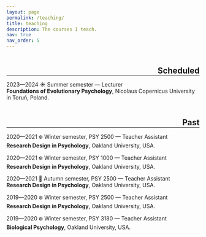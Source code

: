 ```yaml
---
layout: page
permalink: /teaching/
title: teaching
description: The courses I teach. 
nav: true
nav_order: 5
---
```


<h2 class="category" style="float:right; color: var(--global-divider-color); margin-bottom: 0;">Scheduled</h2>
<hr style="clear:both; color:grey;">

2023—2024 ☀️ Summer semester — Lecturer<br />
<b>Foundations of Evolutionary Psychology</b>, Nicolaus Copernicus University in Toruń, Poland.

<h2 class="category" style="float:right; color: var(--global-divider-color); margin-bottom: 0;">Past</h2>
<hr style="clear:both; color:grey;">

2020—2021 ❄️ Winter semester, PSY 2500 — Teacher Assistant<br />
<b>Research Design in Psychology</b>, Oakland University, USA.

2020—2021 ❄️ Winter semester, PSY 1000 — Teacher Assistant<br />
<b>Research Design in Psychology</b>, Oakland University, USA.

2020—2021 🍂 Autumn semester, PSY 2500 — Teacher Assistant<br />
<b>Research Design in Psychology</b>, Oakland University, USA.

2019—2020 ❄️ Winter semester, PSY 2500 — Teacher Assistant<br />
<b>Research Design in Psychology</b>, Oakland University, USA.

2019—2020 ❄️ Winter semester, PSY 3180 — Teacher Assistant<br />
<b>Biological Psychology</b>, Oakland University, USA.
